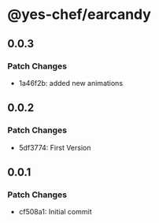 # @yes-chef/earcandy

## 0.0.3

### Patch Changes

- 1a46f2b: added new animations

## 0.0.2

### Patch Changes

- 5df3774: First Version

## 0.0.1

### Patch Changes

- cf508a1: Initial commit
